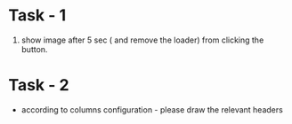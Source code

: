 # Task - 1 

1. show image after 5 sec ( and remove the loader) from clicking the button.



# Task - 2 
- according to columns configuration - please draw the relevant headers